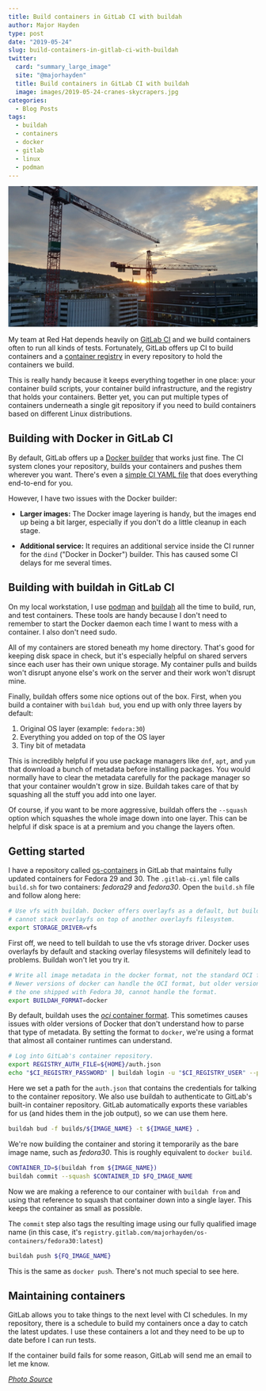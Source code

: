 ```yaml
---
title: Build containers in GitLab CI with buildah
author: Major Hayden
type: post
date: "2019-05-24"
slug: build-containers-in-gitlab-ci-with-buildah
twitter:
  card: "summary_large_image"
  site: "@majorhayden"
  title: Build containers in GitLab CI with buildah
  image: images/2019-05-24-cranes-skycrapers.jpg
categories:
  - Blog Posts
tags:
  - buildah
  - containers
  - docker
  - gitlab
  - linux
  - podman
---
```


![cranes and skyscrapers]

My team at Red Hat depends heavily on [GitLab CI] and we build containers
often to run all kinds of tests. Fortunately, GitLab offers up CI to build
containers and a [container registry] in every repository to hold the
containers we build.

This is really handy because it keeps everything together in one place: your
container build scripts, your container build infrastructure, and the
registry that holds your containers. Better yet, you can put multiple types
of containers underneath a single git repository if you need to build
containers based on different Linux distributions.

[cranes and skyscrapers]: /images/2019-05-24-cranes-skycrapers.jpg
[GitLab CI]: https://about.gitlab.com/product/continuous-integration/
[container registry]: https://about.gitlab.com/2016/05/23/gitlab-container-registry/

## Building with Docker in GitLab CI

By default, GitLab offers up a [Docker builder] that works just fine. The CI
system clones your repository, builds your containers and pushes them
wherever you want. There's even a [simple CI YAML file] that does everything
end-to-end for you.

However, I have two issues with the Docker builder:

* **Larger images:** The Docker image layering is handy, but the images end up
  being a bit larger, especially if you don't do a little cleanup in each
  stage.

* **Additional service:** It requires an additional service inside the CI
  runner for the `dind` ("Docker in Docker") builder. This has caused some CI
  delays for me several times.

[Docker builder]: https://docs.gitlab.com/ee/ci/docker/using_docker_build.html
[simple CI YAML file]: https://docs.gitlab.com/ee/ci/docker/using_docker_build.html#using-docker-caching

## Building with buildah in GitLab CI

On my local workstation, I use [podman] and [buildah] all the time to build,
run, and test containers. These tools are handy because I don't need to
remember to start the Docker daemon each time I want to mess with a
container. I also don't need sudo.

All of my containers are stored beneath my home directory. That's good for
keeping disk space in check, but it's especially helpful on shared servers
since each user has their own unique storage. My container pulls and builds
won't disrupt anyone else's work on the server and their work won't disrupt
mine.

Finally, buildah offers some nice options out of the box. First, when you
build a container with `buildah bud`, you end up with only three layers by
default:

1. Original OS layer (example: `fedora:30`)
2. Everything you added on top of the OS layer
3. Tiny bit of metadata

This is incredibly helpful if you use package managers like `dnf`, `apt`, and
`yum` that download a bunch of metadata before installing packages. You would
normally have to clear the metadata carefully for the package manager so that
your container wouldn't grow in size. Buildah takes care of that by squashing
all the stuff you add into one layer.

Of course, if you want to be more aggressive, buildah offers the `--squash`
option which squashes the whole image down into one layer. This can be
helpful if disk space is at a premium and you change the layers often.

[podman]: https://podman.io/
[buildah]: https://buildah.io/

## Getting started

I have a repository called [os-containers] in GitLab that maintains fully
updated containers for Fedora 29 and 30. The `.gitlab-ci.yml` file calls
`build.sh` for two containers: _fedora29_ and _fedora30_. Open the `build.sh`
file and follow along here:

```bash
# Use vfs with buildah. Docker offers overlayfs as a default, but buildah
# cannot stack overlayfs on top of another overlayfs filesystem.
export STORAGE_DRIVER=vfs
```

First off, we need to tell buildah to use the vfs storage driver. Docker uses
overlayfs by default and stacking overlay filesystems will definitely lead to
problems. Buildah won't let you try it.

```bash
# Write all image metadata in the docker format, not the standard OCI format.
# Newer versions of docker can handle the OCI format, but older versions, like
# the one shipped with Fedora 30, cannot handle the format.
export BUILDAH_FORMAT=docker
```

By default, buildah uses the [_oci_ container format]. This sometimes causes
issues with older versions of Docker that don't understand how to parse that
type of metadata. By setting the format to `docker`, we're using a format
that almost all container runtimes can understand.

```bash
# Log into GitLab's container repository.
export REGISTRY_AUTH_FILE=${HOME}/auth.json
echo "$CI_REGISTRY_PASSWORD" | buildah login -u "$CI_REGISTRY_USER" --password-stdin $CI_REGISTRY
```

Here we set a path for the `auth.json` that contains the credentials for
talking to the container repository. We also use buildah to authenticate to
GitLab's built-in container repository. GitLab automatically exports these
variables for us (and hides them in the job output), so we can use them here.

```bash
buildah bud -f builds/${IMAGE_NAME} -t ${IMAGE_NAME} .
```

We're now building the container and storing it temporarily as the bare image
name, such as _fedora30_. This is roughly equivalent to `docker build`.

```bash
CONTAINER_ID=$(buildah from ${IMAGE_NAME})
buildah commit --squash $CONTAINER_ID $FQ_IMAGE_NAME
```

Now we are making a reference to our container with `buildah from` and using
that reference to squash that container down into a single layer. This keeps
the container as small as possible.

The `commit` step also tags the resulting image using our fully qualified
image name (in this case, it's
`registry.gitlab.com/majorhayden/os-containers/fedora30:latest`)

```bash
buildah push ${FQ_IMAGE_NAME}
```

This is the same as `docker push`. There's not much special to see here.

[os-containers]: https://gitlab.com/majorhayden/os-containers
[_oci_ container format]: https://github.com/opencontainers/image-spec

## Maintaining containers

GitLab allows you to take things to the next level with CI schedules. In my
repository, there is a schedule to build my containers once a day to catch
the latest updates. I use these containers a lot and they need to be up to
date before I can run tests.

If the container build fails for some reason, GitLab will send me an email to
let me know.

[_Photo Source_](https://pxhere.com/en/photo/942096)

